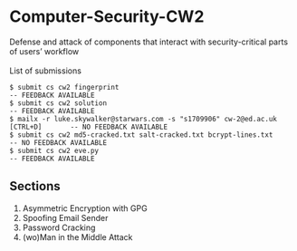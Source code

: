 # Computer-Security-CW2
Defense and attack of components that interact with security-critical parts of users’ workflow
<br>
<br>
List of submissions
```
$ submit cs cw2 fingerprint                                                       -- FEEDBACK AVAILABLE
$ submit cs cw2 solution                                                          -- FEEDBACK AVAILABLE
$ mailx -r luke.skywalker@starwars.com -s "s1709906" cw-2@ed.ac.uk [CTRL+D]       -- NO FEEDBACK AVAILABLE
$ submit cs cw2 md5-cracked.txt salt-cracked.txt bcrypt-lines.txt                 -- NO FEEDBACK AVAILABLE
$ submit cs cw2 eve.py                                                            -- FEEDBACK AVAILABLE
```

## Sections
1. Asymmetric Encryption with GPG
2. Spoofing Email Sender
3. Password Cracking
4. (wo)Man in the Middle Attack
